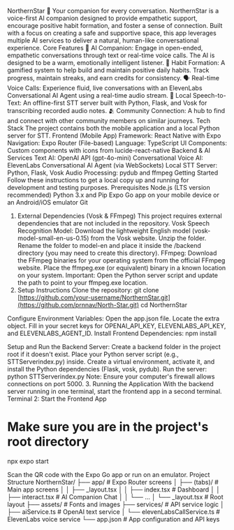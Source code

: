 NorthernStar 🌟
Your companion for every conversation.
NorthernStar is a voice-first AI companion designed to provide empathetic support, encourage positive habit formation, and foster a sense of connection. Built with a focus on creating a safe and supportive space, this app leverages multiple AI services to deliver a natural, human-like conversational experience.
Core Features
💬 AI Companion: Engage in open-ended, empathetic conversations through text or real-time voice calls. The AI is designed to be a warm, emotionally intelligent listener.
🎯 Habit Formation: A gamified system to help build and maintain positive daily habits. Track progress, maintain streaks, and earn credits for consistency.
🗣️ Real-time Voice Calls: Experience fluid, live conversations with an ElevenLabs Conversational AI Agent using a real-time audio stream.
📝 Local Speech-to-Text: An offline-first STT server built with Python, Flask, and Vosk for transcribing recorded audio notes.
🫂 Community Connection: A hub to find and connect with other community members on similar journeys.
Tech Stack
The project contains both the mobile application and a local Python server for STT.
Frontend (Mobile App)
Framework: React Native with Expo
Navigation: Expo Router (File-based)
Language: TypeScript
UI Components: Custom components with icons from lucide-react-native
Backend & AI Services
Text AI: OpenAI API (gpt-4o-mini)
Conversational Voice AI: ElevenLabs Conversational AI Agent (via WebSockets)
Local STT Server: Python, Flask, Vosk
Audio Processing: pydub and ffmpeg
Getting Started
Follow these instructions to get a local copy up and running for development and testing purposes.
Prerequisites
Node.js (LTS version recommended)
Python 3.x and Pip
Expo Go app on your mobile device or an Android/iOS emulator
Git
1. External Dependencies (Vosk & FFmpeg)
This project requires external dependencies that are not included in the repository.
Vosk Speech Recognition Model:
Download the lightweight English model (vosk-model-small-en-us-0.15) from the Vosk website.
Unzip the folder.
Rename the folder to model-en and place it inside the /backend directory (you may need to create this directory).
FFmpeg:
Download the FFmpeg binaries for your operating system from the official FFmpeg website.
Place the ffmpeg.exe (or equivalent) binary in a known location on your system.
Important: Open the Python server script and update the path to point to your ffmpeg.exe location.
2. Setup Instructions
Clone the repository:
git clone [https://github.com/your-username/NorthernStar.git](https://github.com/prnnav/North-Star.git)
cd NorthernStar


Configure Environment Variables:
Open the app.json file.
Locate the extra object.
Fill in your secret keys for OPENAI_API_KEY, ELEVENLABS_API_KEY, and ELEVENLABS_AGENT_ID.
Install Frontend Dependencies:
npm install


Setup and Run the Backend Server:
Create a backend folder in the project root if it doesn't exist.
Place your Python server script (e.g., STTServerindex.py) inside.
Create a virtual environment, activate it, and install the Python dependencies (Flask, vosk, pydub).
Run the server: python STTServerindex.py
Note: Ensure your computer's firewall allows connections on port 5000.
3. Running the Application
With the backend server running in one terminal, start the frontend app in a second terminal.
Terminal 2: Start the Frontend App
# Make sure you are in the project's root directory
npx expo start

Scan the QR code with the Expo Go app or run on an emulator.
Project Structure
NorthernStar/
├── app/                  # Expo Router screens
│   ├── (tabs)/           # Main app screens
│   │   ├── _layout.tsx
│   │   ├── index.tsx     # Dashboard
│   │   ├── interact.tsx  # AI Companion Chat
│   │   └── ...
│   └── _layout.tsx       # Root layout
├── assets/               # Fonts and images
├── services/             # API service logic
│   ├── aiService.ts      # OpenAI text service
│   └── elevenLabsCallService.ts # ElevenLabs voice service
└── app.json              # App configuration and API keys
